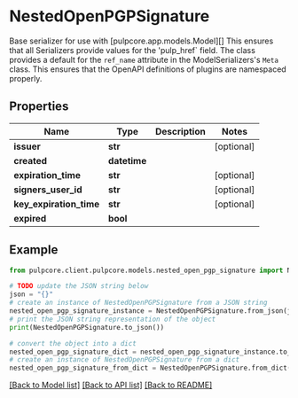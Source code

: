 # NestedOpenPGPSignature

Base serializer for use with [pulpcore.app.models.Model][]  This ensures that all Serializers provide values for the 'pulp_href` field.  The class provides a default for the ``ref_name`` attribute in the ModelSerializers's ``Meta`` class. This ensures that the OpenAPI definitions of plugins are namespaced properly.

## Properties

Name | Type | Description | Notes
------------ | ------------- | ------------- | -------------
**issuer** | **str** |  | [optional] 
**created** | **datetime** |  | 
**expiration_time** | **str** |  | [optional] 
**signers_user_id** | **str** |  | [optional] 
**key_expiration_time** | **str** |  | [optional] 
**expired** | **bool** |  | 

## Example

```python
from pulpcore.client.pulpcore.models.nested_open_pgp_signature import NestedOpenPGPSignature

# TODO update the JSON string below
json = "{}"
# create an instance of NestedOpenPGPSignature from a JSON string
nested_open_pgp_signature_instance = NestedOpenPGPSignature.from_json(json)
# print the JSON string representation of the object
print(NestedOpenPGPSignature.to_json())

# convert the object into a dict
nested_open_pgp_signature_dict = nested_open_pgp_signature_instance.to_dict()
# create an instance of NestedOpenPGPSignature from a dict
nested_open_pgp_signature_from_dict = NestedOpenPGPSignature.from_dict(nested_open_pgp_signature_dict)
```
[[Back to Model list]](../README.md#documentation-for-models) [[Back to API list]](../README.md#documentation-for-api-endpoints) [[Back to README]](../README.md)


